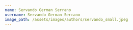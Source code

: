```yaml
---
name: Servando German Serrano
username: Servando German Serrano
image_path: /assets/images/authors/servando_small.jpeg
---
```

